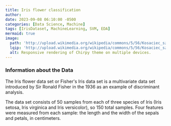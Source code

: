 ```yaml
---
title: Iris flower classification
author:
date: 2023-09-08 06:10:00 -0500
categories: [Data Science, Machine]
tags: [IrisDataset, MachineLearning, SVM, EDA]
mermaid: true
image:
  path: 'http://upload.wikimedia.org/wikipedia/commons/5/56/Kosaciec_szczecinkowaty_Iris_setosa.jpg'
  lqip: 'http://upload.wikimedia.org/wikipedia/commons/5/56/Kosaciec_szczecinkowaty_Iris_setosa.jpg'
  alt: Responsive rendering of Chirpy theme on multiple devices.
---
```


### Information about the Data
The Iris flower data set or Fisher's Iris data set is a multivariate data set introduced by Sir Ronald Fisher in the 1936 as an example of discriminant analysis.

The data set consists of 50 samples from each of three species of Iris (Iris setosa, Iris virginica and Iris versicolor), so 150 total samples. Four features were measured from each sample: the length and the width of the sepals and petals, in centimeters.